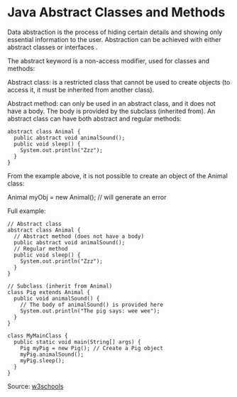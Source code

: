 # Java Abstract Classes and Methods
Data abstraction is the process of hiding certain details and showing only essential information to the user.
Abstraction can be achieved with either abstract classes or interfaces .

The abstract keyword is a non-access modifier, used for classes and methods:

Abstract class: is a restricted class that cannot be used to create objects (to access it, it must be inherited from another class).

Abstract method: can only be used in an abstract class, and it does not have a body. The body is provided by the subclass (inherited from).
An abstract class can have both abstract and regular methods:

```
abstract class Animal {
  public abstract void animalSound();
  public void sleep() {
    System.out.println("Zzz");
  }
}
```
 
 
From the example above, it is not possible to create an object of the Animal class:

Animal myObj = new Animal(); // will generate an error

Full example:

```
// Abstract class
abstract class Animal {
  // Abstract method (does not have a body)
  public abstract void animalSound();
  // Regular method
  public void sleep() {
    System.out.println("Zzz");
  }
}

// Subclass (inherit from Animal)
class Pig extends Animal {
  public void animalSound() {
    // The body of animalSound() is provided here
    System.out.println("The pig says: wee wee");
  }
}

class MyMainClass {
  public static void main(String[] args) {
    Pig myPig = new Pig(); // Create a Pig object
    myPig.animalSound();
    myPig.sleep();
  }
}
```

Source: [w3schools](https://www.w3schools.com/java/java_abstract.asp)